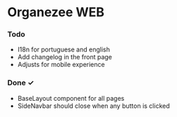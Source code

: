 # Organezee WEB

### Todo

- I18n for portuguese and english
- Add changelog in the front page
- Adjusts for mobile experience

### Done ✓

- BaseLayout component for all pages
- SideNavbar should close when any button is clicked
